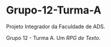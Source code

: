 # Grupo-12-Turma-A
Projeto Integrador da Faculdade de ADS.
<p> Grupo 12 - Turma A. Um <em>RPG de Texto</em>. </p>
